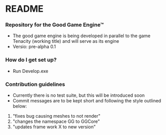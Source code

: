 # README #


### Repository for the Good Game Engine™ ###

* The good game engine is being developed in parallel to the game Tenacity (working title) and will serve as its engine
* Versio: pre-alpha 0.1

### How do I get set up? ###

* Run Develop.exe

### Contribution guidelines ###

* Currently there is no test suite, but this will be introduced soon
* Commit messages are to be kept short and following the style outlined below:

1. "fixes bug causing meshes to not render"
2. "changes the namespace GG to GGCore"
3. "updates frame work X to new version"